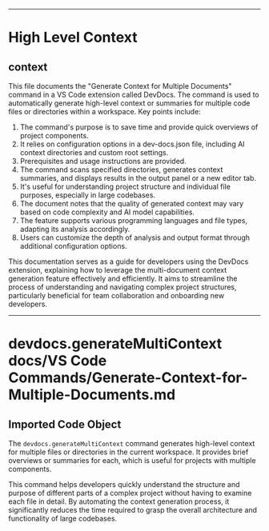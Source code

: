 

  ---
# High Level Context
## context
This file documents the "Generate Context for Multiple Documents" command in a VS Code extension called DevDocs. The command is used to automatically generate high-level context or summaries for multiple code files or directories within a workspace. Key points include:

1. The command's purpose is to save time and provide quick overviews of project components.
2. It relies on configuration options in a dev-docs.json file, including AI context directories and custom root settings.
3. Prerequisites and usage instructions are provided.
4. The command scans specified directories, generates context summaries, and displays results in the output panel or a new editor tab.
5. It's useful for understanding project structure and individual file purposes, especially in large codebases.
6. The document notes that the quality of generated context may vary based on code complexity and AI model capabilities.
7. The feature supports various programming languages and file types, adapting its analysis accordingly.
8. Users can customize the depth of analysis and output format through additional configuration options.

This documentation serves as a guide for developers using the DevDocs extension, explaining how to leverage the multi-document context generation feature effectively and efficiently. It aims to streamline the process of understanding and navigating complex project structures, particularly beneficial for team collaboration and onboarding new developers.

---
# devdocs.generateMultiContext docs/VS Code Commands/Generate-Context-for-Multiple-Documents.md
## Imported Code Object
The `devdocs.generateMultiContext` command generates high-level context for multiple files or directories in the current workspace. It provides brief overviews or summaries for each, which is useful for projects with multiple components.

This command helps developers quickly understand the structure and purpose of different parts of a complex project without having to examine each file in detail. By automating the context generation process, it significantly reduces the time required to grasp the overall architecture and functionality of large codebases.

  